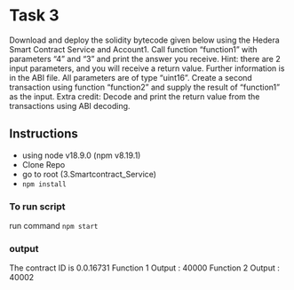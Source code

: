 # Task 3
Download and deploy the solidity bytecode given below using the
Hedera Smart Contract Service and Account1. Call function
“function1” with parameters “4” and “3” and print the answer you
receive. Hint: there are 2 input parameters, and you will receive a
return value. Further information is in the ABI file. All parameters
are of type “uint16”.
Create a second transaction using function “function2” and supply
the result of “function1” as the input.
Extra credit: Decode and print the return value from the
transactions using ABI decoding.

## Instructions
- using node v18.9.0 (npm v8.19.1)
- Clone Repo
- go to root (3.Smartcontract_Service)
- `npm install`

### To run script
run command  `npm start`

### output
The contract ID is 0.0.16731
Function 1 Output : 40000
Function 2 Output : 40002

